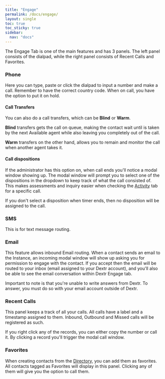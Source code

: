 ```yaml
---
title: "Engage"
permalink: /docs/engage/
layout: single
toc: true
toc_sticky: true
sidebar: 
  nav: "docs"
---
```


The Engage Tab is one of the main features and has 3 panels. The left panel consists of the dialpad, while the right panel consists of Recent Calls and Favorites.

### Phone

Here you can type, paste or click the dialpad to input a number and make a call. Remember to have the correct country code. When on call, you have the option to put it on hold. 

#### Call Transfers

You can also do a call transfers, which can be **Blind** or **Warm**. 

**Blind** transfers gets the call on queue, making the contact wait until is taken by the next Available agent while also leaving you completely out of the call. 

**Warm** transfers on the other hand, allows you to remain and monitor the call when another agent takes it.

#### Call dispositions

If the administrator has this option on, when call ends you'll notice a modal window showing up. The modal window will prompt you to select one of the dispositions in the dropdown to keep track of what the call consisted of. This makes assessments and inquiry easier when checking the [Activity](/docs/activity/) tab for a specific call.

If you don't select a disposition when timer ends, then no disposition will be assigned to the call.

### SMS

This is for text message routing.

### Email

This feature allows inbound Email routing. When a contact sends an email to the Instance, an incoming modal window will show up asking you for permission to engage with the contact. If you accept then the email will be routed to your inbox (email assigned to your Dextr account), and you'll also be able to see the email conversation within Dextr Engage tab.

Important to note is that you're unable to write answers from Dextr. To answer, you must do so with your email account outside of Dextr. 

### Recent Calls

This panel keeps a track of all your calls. All calls have a label and a timestamp assigned to them. Inbound, Outbound and Missed calls will be registered as such.

If you right click any of the records, you can either copy the number or call it. By clicking a record you'll trigger the modal call window.

### Favorites

When creating contacts from the [Directory](/docs/directory/), you can add them as favorites. All contacts tagged as Favorites will display in this panel. Clicking any of them will give you the option to call them.

